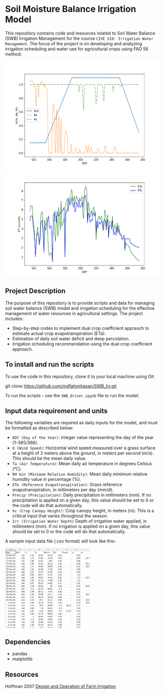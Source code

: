 # Soil Moisture Balance Irrigation Model
This repository contains code and resources related to Soil Water Balance (SWB) Irrigation Management for the course `CIVE 519: Irrigation Water Management`. The focus of the project is on developing and analyzing irrigation scheduling and water use for agricultural crops using FAO 56 method.

<img src="figs/all_coefs.png" height="350"/> <img src="figs/ETref_ETa.png" height="350"/>

## Project Description
The purpose of this repository is to provide scripts and data for managing soil water balance (SWB) model and irrigation scheduling for the effective management of water resources in agricultural settings. The project includes:

- Step-by-step codes to implement dual crop coefficient appraoch to estimate actual crop evapotranspiration (ETa).
- Estimation of daily soil water deficit and deep percolation.
- Irrigation scheduling recommendation using the dual crop coefficient approach.

## To install and run the scripts
To use the code in this repository, clone it to your local machine using Git:

git clone https://github.com/mdfahimhasan/SWB_Irr.git

To run the scripts - use the `SWB_driver.ipynb` file to run the model.

## Input data requirement and units 
The following variables are required as daily inputs for the model, and must be formatted as described below:  

  - `DOY (Day of the Year)`: Integer value representing the day of the year (1–365/366).  
  - `U (Wind Speed)`: Horizontal wind speed measured over a grass surface at a height of 2 meters above the ground, in meters per second (m/s). This should be the mean daily value.  
  - `Ta (Air Temperature)`: Mean daily air temperature in degrees Celsius (°C).  
  - `RH min (Minimum Relative Humidity)`: Mean daily minimum relative humidity value in percentage (%).  
  - `ETo (Reference Evapotranspiration)`: Grass reference evapotranspiration, in millimeters per day (mm/d).  
  - `Precip (Precipitation)`: Daily precipitation in millimeters (mm). If no precipitation is applied on a given day, this value should be set to 0 or the code will do that automatically.
  - `hc (Crop Canopy Height)`: Crop canopy height, in meters (m). This is a critical input that varies throughout the season.  
  - `Irr (Irrigation Water Depth)` Depth of irrigation water applied, in millimeters (mm). If no irrigation is applied on a given day, this value should be set to 0 or the code will do that automatically.

A sample input data file (.csv format) will look like this- 

<img src="figs/data_format.PNG" height="260"/>


## Dependencies
- pandas
- matplotlib

## Resources
Hoffman 2007 [Design and Operation of Farm Irrigation](https://books.google.com/books/about/Design_and_Operation_of_Farm_Irrigation.html?id=ldg2PQAACAAJ)

